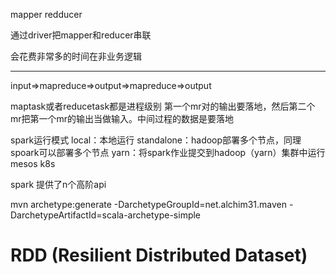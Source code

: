 mapper
redducer

通过driver把mapper和reducer串联

会花费非常多的时间在非业务逻辑

---

input=>mapreduce=>output=>mapreduce=>output

maptask或者reducetask都是进程级别
第一个mr对的输出要落地，然后第二个mr把第一个mr的输出当做输入。中间过程的数据是要落地


spark运行模式
local：本地运行
standalone：hadoop部署多个节点，同理spoark可以部署多个节点
yarn：将spark作业提交到hadoop（yarn）集群中运行
mesos
k8s

spark 提供了n个高阶api


mvn archetype:generate -DarchetypeGroupId=net.alchim31.maven -DarchetypeArtifactId=scala-archetype-simple




# RDD (Resilient Distributed Dataset)
